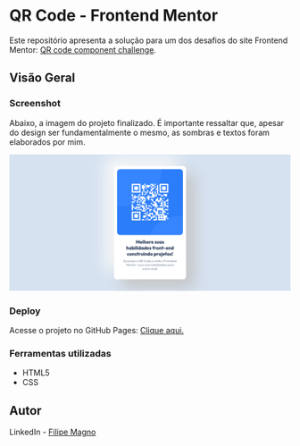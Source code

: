 # QR Code - Frontend Mentor

Este repositório apresenta a solução para um dos desafios do site Frontend Mentor: [QR code component challenge](https://www.frontendmentor.io/challenges/qr-code-component-iux_sIO_H).

## Visão Geral

### Screenshot
Abaixo, a imagem do projeto finalizado. É importante ressaltar que, apesar do design ser fundamentalmente o mesmo, as sombras e textos foram elaborados por mim.

<img src="/design/QR Code - Desafio Frontend Mentor.png">

### Deploy

Acesse o projeto no GitHub Pages: [Clique aqui.](https://magnofilipe.github.io/qr-code-component/)

### Ferramentas utilizadas

- HTML5
- CSS

## Autor

LinkedIn - [Filipe Magno](https://www.linkedin.com/in/filipe-magno-alves-paiva/)
